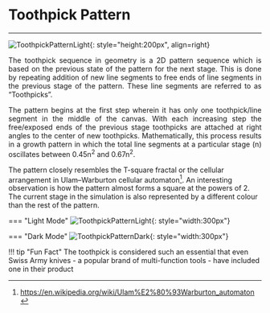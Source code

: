 # Toothpick Pattern
---
![ToothpickPatternLight](https://raw.githubusercontent.com/cod-ed/simulate/master/assets/simulations/ToothpickPatternLight.png){: style="height:200px", align=right}

<p align="justify">
The toothpick sequence in geometry is a 2D pattern sequence which is based on the previous
state of the pattern for the next stage. This is done by repeating addition of new line segments to free ends of line segments in the previous stage of the pattern. These line segments are referred to as “Toothpicks”.</p>

<p align="justify">
The pattern begins at the first step wherein it has only one toothpick/line segment in the middle
of the canvas. With each increasing step the free/exposed ends of the previous stage toothpicks
are attached at right angles to the center of new toothpicks. Mathematically, this process results
in a growth pattern in which the total line segments at a particular stage (n) oscillates between
0.45n<sup>2</sup> and 0.67n<sup>2</sup>.
</p>

The pattern closely resembles the T-square fractal or the cellular arrangement
in Ulam–Warburton cellular automaton[^1]. An interesting observation is how the pattern almost
forms a square at the powers of 2. The current stage in the simulation is also represented by a
different colour than the rest of the pattern.
[^1]: https://en.wikipedia.org/wiki/Ulam%E2%80%93Warburton_automaton

=== "Light Mode"
    ![ToothpickPatternLight](https://raw.githubusercontent.com/cod-ed/assets/simulate/simulations/ToothpickPatternLight.png){: style="width:300px"}
  
=== "Dark Mode"
    ![ToothpickPatternDark](https://raw.githubusercontent.com/cod-ed/assets/simulate/simulations/ToothpickPatternDark.png){: style="width:300px"}

!!! tip  "Fun Fact"
    The toothpick is considered such an essential that even Swiss Army knives - a popular brand of multi-function tools - have included one in their product
